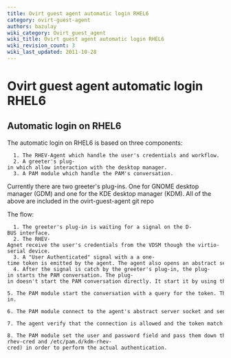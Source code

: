 ```yaml
---
title: Ovirt guest agent automatic login RHEL6
category: ovirt-guest-agent
authors: bazulay
wiki_category: Ovirt_guest_agent
wiki_title: Ovirt guest agent automatic login RHEL6
wiki_revision_count: 3
wiki_last_updated: 2011-10-28
---
```


# Ovirt guest agent automatic login RHEL6

## Automatic login on RHEL6

The automatic login on RHEL6 is based on three components:

      1. The RHEV-Agent which handle the user's credentials and workflow.
      2. A greeter's plug-in which allow interaction with the desktop manager.
      3. A PAM module which handle the PAM's conversation.

Currently there are two greeter's plug-ins. One for GNOME desktop manager (GDM) and one for the KDE desktop manager (KDM).
 All of the above are included in the ovirt-guest-agent git repo

The flow:

      1. The greeter's plug-in is waiting for a signal on the D-BUS interface.
      2. The RHEV-Agnet receive the user's credentials from the VDSM though the virtio-serial device.
      3. A "User Authenticated" signal with a a one-time token is emitted by the agent. The agent also opens an abstract server socket which is used to send the user's credentials to the PAM module.
      4. After the signal is catch by the greeter's plug-in, the plug-in starts the PAM conversation. The plug-in doesn't start the PAM conversation directly. It start it by using the greeter's interface.
      5. The PAM module start the conversation with a query for the token. The answer to the query is given by the plug-in.
      6. The PAM module connect to the agent's abstract server socket and send the token.
      7. The agent verify that the connection is allowed and the token match. If the connection is verified the user's credentials is send to the PAM module, otherwise the connection is closed.
      8. The PAM module set the user and password field and pass them down the PAM stack (defined in the files: /etc/pam.d/gdm-rhev-cred and /etc/pam.d/kdm-rhev-cred) in order to perform the actual authentication.
